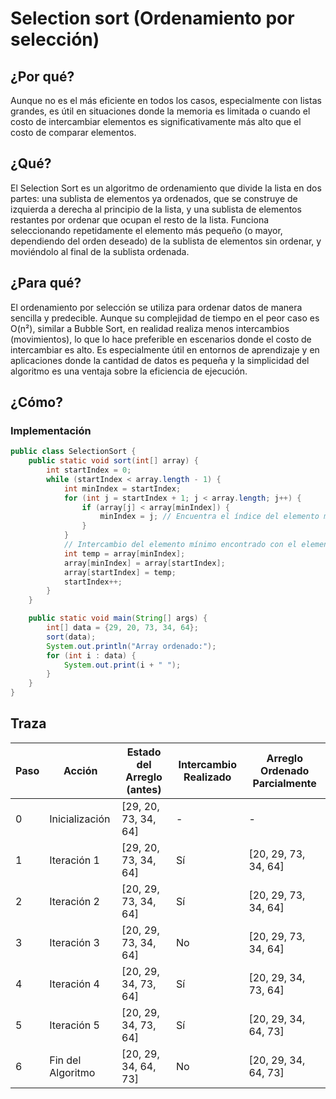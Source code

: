 # Selection sort (Ordenamiento por selección)

## ¿Por qué?

Aunque no es el más eficiente en todos los casos, especialmente con listas grandes, es útil en situaciones donde la memoria es limitada o cuando el costo de intercambiar elementos es significativamente más alto que el costo de comparar elementos. 

## ¿Qué?

El Selection Sort es un algoritmo de ordenamiento que divide la lista en dos partes: una sublista de elementos ya ordenados, que se construye de izquierda a derecha al principio de la lista, y una sublista de elementos restantes por ordenar que ocupan el resto de la lista. Funciona seleccionando repetidamente el elemento más pequeño (o mayor, dependiendo del orden deseado) de la sublista de elementos sin ordenar, y moviéndolo al final de la sublista ordenada.

## ¿Para qué?

El ordenamiento por selección se utiliza para ordenar datos de manera sencilla y predecible. Aunque su complejidad de tiempo en el peor caso es O(n²), similar a Bubble Sort, en realidad realiza menos intercambios (movimientos), lo que lo hace preferible en escenarios donde el costo de intercambiar es alto. Es especialmente útil en entornos de aprendizaje y en aplicaciones donde la cantidad de datos es pequeña y la simplicidad del algoritmo es una ventaja sobre la eficiencia de ejecución.

## ¿Cómo?

### Implementación

```java
public class SelectionSort {
    public static void sort(int[] array) {
        int startIndex = 0;
        while (startIndex < array.length - 1) {
            int minIndex = startIndex;
            for (int j = startIndex + 1; j < array.length; j++) {
                if (array[j] < array[minIndex]) {
                    minIndex = j; // Encuentra el índice del elemento más pequeño
                }
            }
            // Intercambio del elemento mínimo encontrado con el elemento en startIndex
            int temp = array[minIndex];
            array[minIndex] = array[startIndex];
            array[startIndex] = temp;
            startIndex++;
        }
    }

    public static void main(String[] args) {
        int[] data = {29, 20, 73, 34, 64};
        sort(data);
        System.out.println("Array ordenado:");
        for (int i : data) {
            System.out.print(i + " ");
        }
    }
}
```
## Traza

Paso | Acción                  | Estado del Arreglo (antes) | Intercambio Realizado | Arreglo Ordenado Parcialmente
---- | ----------------------- | ---------------------------| --------------------- | --------------------------------
0    | Inicialización          | [29, 20, 73, 34, 64]       | -                     | -
1    | Iteración 1              | [29, 20, 73, 34, 64]       | Sí                    | [20, 29, 73, 34, 64]
2    | Iteración 2              | [20, 29, 73, 34, 64]       | Sí                    | [20, 29, 73, 34, 64]
3    | Iteración 3              | [20, 29, 73, 34, 64]       | No                    | [20, 29, 73, 34, 64]
4    | Iteración 4              | [20, 29, 34, 73, 64]       | Sí                    | [20, 29, 34, 73, 64]
5    | Iteración 5              | [20, 29, 34, 73, 64]       | Sí                    | [20, 29, 34, 64, 73]
6    | Fin del Algoritmo        | [20, 29, 34, 64, 73]       | No                    | [20, 29, 34, 64, 73]

